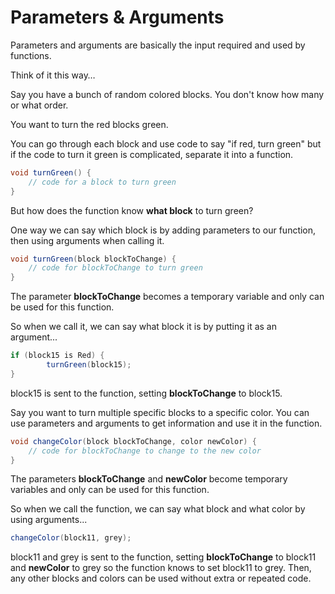 # Parameters & Arguments

Parameters and arguments are basically the input required and used by functions.

Think of it this way…

Say you have a bunch of random colored blocks. You don't know how many or what order.

You want to turn the red blocks green.

You can go through each block and use code to say "if red, turn green" but if the code to turn it green is complicated, separate it into a function.

```java
void turnGreen() {
	// code for a block to turn green
}
```

But how does the function know **what block** to turn green?

One way we can say which block is by adding parameters to our function, then using arguments when calling it.

```java
void turnGreen(block blockToChange) {
	// code for blockToChange to turn green
}
```

The parameter **blockToChange** becomes a temporary variable and only can be used for this function.

So when we call it, we can say what block it is by putting it as an argument...

```java
if (block15 is Red) {
		turnGreen(block15);
}
```

block15 is sent to the function, setting **blockToChange** to block15.

Say you want to turn multiple specific blocks to a specific color. You can use parameters and arguments to get information and use it in the function.

```java
void changeColor(block blockToChange, color newColor) {
	// code for blockToChange to change to the new color
}
```

The parameters **blockToChange** and **newColor** become temporary variables and only can be used for this function.

So when we call the function, we can say what block and what color by using arguments...

```java
changeColor(block11, grey);
```

block11 and grey is sent to the function, setting **blockToChange** to block11 and **newColor** to grey so the function knows to set block11 to grey. Then, any other blocks and colors can be used without extra or repeated code.









